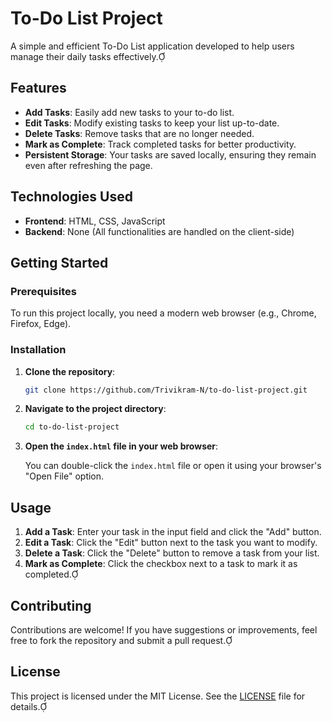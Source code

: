 
# To-Do List Project

A simple and efficient To-Do List application developed to help users manage their daily tasks effectively.

## Features

- **Add Tasks**: Easily add new tasks to your to-do list.
- **Edit Tasks**: Modify existing tasks to keep your list up-to-date.
- **Delete Tasks**: Remove tasks that are no longer needed.
- **Mark as Complete**: Track completed tasks for better productivity.
- **Persistent Storage**: Your tasks are saved locally, ensuring they remain even after refreshing the page.

## Technologies Used

- **Frontend**: HTML, CSS, JavaScript
- **Backend**: None (All functionalities are handled on the client-side)

## Getting Started

### Prerequisites

To run this project locally, you need a modern web browser (e.g., Chrome, Firefox, Edge).

### Installation

1. **Clone the repository**:

   ```bash
   git clone https://github.com/Trivikram-N/to-do-list-project.git
   ```


2. **Navigate to the project directory**:

   ```bash
   cd to-do-list-project
   ```


3. **Open the `index.html` file in your web browser**:

   You can double-click the `index.html` file or open it using your browser's "Open File" option.

## Usage

1. **Add a Task**: Enter your task in the input field and click the "Add" button.
2. **Edit a Task**: Click the "Edit" button next to the task you want to modify.
3. **Delete a Task**: Click the "Delete" button to remove a task from your list.
4. **Mark as Complete**: Click the checkbox next to a task to mark it as completed.

## Contributing

Contributions are welcome! If you have suggestions or improvements, feel free to fork the repository and submit a pull request.

## License

This project is licensed under the MIT License. See the [LICENSE](LICENSE) file for details.

